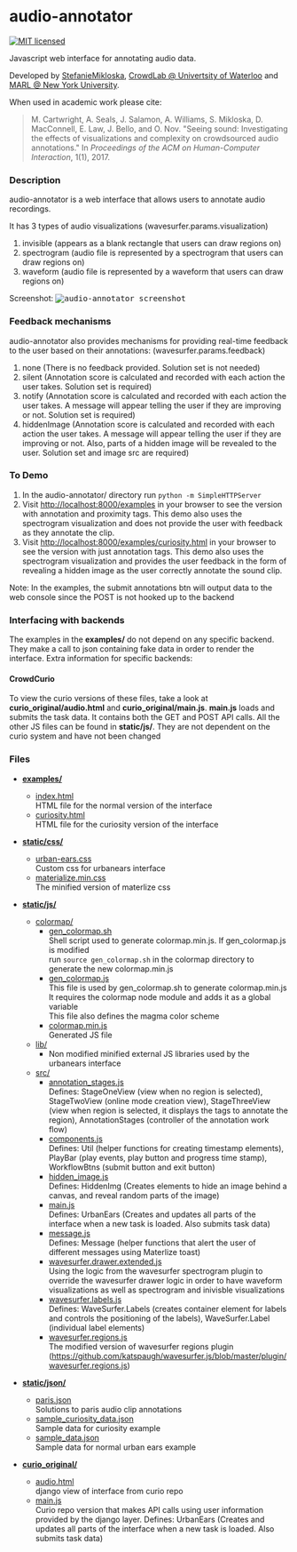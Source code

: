 # audio-annotator

[![MIT licensed](https://img.shields.io/badge/license-BSD2-blue.svg)](https://github.com/CrowdCurio/audio-annotator/blob/master/LICENSE.txt)

Javascript web interface for annotating audio data.

Developed by [StefanieMikloska](github.com/StefanieMikloska), [CrowdLab @ Univertsity of Waterloo](http://edithlaw.ca/people.html) and [MARL @ New York University](http://steinhardt.nyu.edu/marl/).

When used in academic work please cite:

> M. Cartwright, A. Seals, J. Salamon, A. Williams, S. Mikloska, D. MacConnell, E. Law, J. Bello, and O. Nov. "Seeing sound: Investigating the effects of visualizations and complexity on crowdsourced audio annotations." In *Proceedings of the ACM on Human-Computer Interaction*, 1(1), 2017.

### Description
audio-annotator is a web interface that allows users to annotate audio recordings.

It has 3 types of audio visualizations (wavesurfer.params.visualization)
   1. invisible (appears as a blank rectangle that users can draw regions on)
   2. spectrogram (audio file is represented by a spectrogram that users can draw regions on)
   3. waveform (audio file is represented by a waveform that users can draw regions on)

Screenshot:
<kbd>
![audio-annotator screenshot](https://github.com/CrowdCurio/audio-annotator/blob/master/static/img/task-interface.png)
</kbd>

### Feedback mechanisms
audio-annotator also provides mechanisms for providing real-time feedback to the user based on their annotations: (wavesurfer.params.feedback)
   1. none (There is no feedback provided. Solution set is not needed)
   2. silent (Annotation score is calculated and recorded with each action the user takes. Solution set is required)
   3. notify (Annotation score is calculated and recorded with each action the user takes. A message will appear telling the user if they are improving or not. Solution set is required)
   4. hiddenImage (Annotation score is calculated and recorded with each action the user takes. A message will appear telling the user if they are improving or not. Also, parts of a hidden image will be revealed to the user. Solution set and image src are required)
   
### To Demo
1. In the audio-annotator/ directory run `python -m SimpleHTTPServer`
2. Visit <http://localhost:8000/examples> in your browser to see the version with annotation and proximity tags. This demo also uses the spectrogram visualization and does not provide the user with feedback as they annotate the clip.
3. Visit <http://localhost:8000/examples/curiosity.html> in your browser to see the version with just annotation tags. This demo also uses the spectrogram visualization and provides the user feedback in the form of revealing a hidden image as the user correctly annotate the sound clip.

Note: In the examples, the submit annotations btn will output data to the web console since the POST is not hooked up to the backend

### Interfacing with backends
The examples in the **examples/** do not depend on any specific backend. They make a call to json containing fake data in order to render the interface. Extra information for specific backends:

#### CrowdCurio
To view the curio versions of these files, take a look at **curio_original/audio.html** and **curio_original/main.js**. **main.js** loads and submits the task data. It contains both the GET and POST API calls. All the other JS files can be found in **static/js/**. They are not dependent on the curio system and have not been changed

### Files
* [**examples/**](examples/)
   * [index.html](examples/index.html)  
      HTML file for the normal version of the interface
   * [curiosity.html](examples/curiosity.html)  
      HTML file for the curiosity version of the interface

* [**static/css/**](static/css/)
   * [urban-ears.css](static/css/urban-ears.css)  
      Custom css for urbanears interface
   * [materialize.min.css](static/css/materialize.min.css)  
      The minified version of materlize css

* [**static/js/**](static/js/)
   * [colormap/](static/js/colormap/)
      * [gen_colormap.sh](static/js/colormap/gen_colormap.sh)  
         Shell script used to generate colormap.min.js. If gen_colormap.js is modified  
         run `source gen_colormap.sh` in the colormap directory to generate the new colormap.min.js
      * [gen_colormap.js](static/js/colormap/gen_colormap.js)  
         This file is used by gen_colormap.sh to generate colormap.min.js  
         It requires the colormap node module and adds it as a global variable  
         This file also defines the magma color scheme
      * [colormap.min.js](static/js/colormap/colormap.min.js)  
         Generated JS file
   * [lib/](static/js/lib/)
      * Non modified minified external JS libraries used by the  urbanears interface
   * [src/](static/js/src/)
      * [annotation_stages.js](static/js/src/annotation_stages.js)  
         Defines: StageOneView (view when no region is selected), StageTwoView (online mode creation view), StageThreeView (view when region is selected, 
         it displays the tags to annotate the region), AnnotationStages (controller of the annotation work flow)
      * [components.js](static/js/src/components.js)  
         Defines: Util (helper functions for creating timestamp elements), PlayBar (play events, play button and progress time stamp), 
         WorkflowBtns (submit button and exit button)
      * [hidden_image.js](static/js/src/hidden_image.js)  
         Defines: HiddenImg (Creates elements to hide an image behind a canvas, and reveal random parts of the image)
      * [main.js](static/js/src/main.js)  
         Defines: UrbanEars (Creates and updates all parts of the interface when a new task is loaded. Also submits task data) 
      * [message.js](static/js/src/message.js)  
         Defines: Message (helper functions that alert the user of different messages using Materlize toast)
      * [wavesurfer.drawer.extended.js](static/js/src/wavesurfer.drawer.extended.js)  
         Using the logic from the wavesurfer spectrogram plugin to override the wavesurfer drawer logic in order to have waveform visualizations as well as spectrogram and inivisble visualizations
      * [wavesurfer.labels.js](static/js/src/wavesurfer.labels.js)  
         Defines: WaveSurfer.Labels (creates container element for labels and controls the positioning of the labels), WaveSurfer.Label (individual label elements)
      * [wavesurfer.regions.js](static/js/src/wavesurfer.regions.js)  
         The modified version of wavesurfer regions plugin           
 (https://github.com/katspaugh/wavesurfer.js/blob/master/plugin/wavesurfer.regions.js)

* [**static/json/**](static/json/)
   * [paris.json](static/json/paris.json)  
      Solutions to paris audio clip annotations
   * [sample_curiosity_data.json](static/json/sample_curiosity_data.json)  
      Sample data for curiosity example
   * [sample_data.json](static/json/sample_data.json)  
      Sample data for normal urban ears example      

* [**curio_original/**](curio_original/)
   * [audio.html](curio_original/audio.html)  
      django view of interface from curio repo
   * [main.js](curio_original/main.js)  
      Curio repo version that makes API calls using user information provided by the django layer.
      Defines: UrbanEars (Creates and updates all parts of the interface when a new task is loaded. Also submits task data) 
